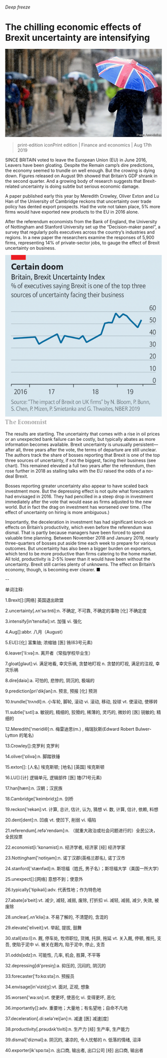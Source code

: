 ###### Deep freeze

# The chilling economic effects of Brexit uncertainty are intensifying 

![image](images/20190817_FNP502.jpg) 

> print-edition iconPrint edition | Finance and economics | Aug 17th 2019 

SINCE BRITAIN voted to leave the European Union (EU) in June 2016, Leavers have been gloating. Despite the Remain camp’s dire predictions, the economy seemed to trundle on well enough. But the crowing is dying down. Figures released on August 9th showed that Britain’s GDP shrank in the second quarter. And a growing body of research suggests that Brexit-related uncertainty is doing subtle but serious economic damage. 

A paper published early this year by Meredith Crowley, Oliver Exton and Lu Han of the University of Cambridge reckons that uncertainty over trade policy has dented export prospects. Had the vote not taken place, 5% more firms would have exported new products to the EU in 2016 alone. 

After the referendum economists from the Bank of England, the University of Nottingham and Stanford University set up the “Decision-maker panel”, a survey that regularly polls executives across the country’s industries and regions. In a new paper the researchers examine the responses of 5,900 firms, representing 14% of private-sector jobs, to gauge the effect of Brexit uncertainty on business. 

![image](images/20190817_FNC946.png) 

The results are startling. The uncertainty that comes with a rise in oil prices or an unexpected bank failure can be costly, but typically abates as more information becomes available. Brexit uncertainty is unusually persistent—after all, three years after the vote, the terms of departure are still unclear. The authors track the share of bosses reporting that Brexit is one of the top three sources of uncertainty, if not the biggest, facing their business (see chart). This remained elevated a full two years after the referendum, then rose further in 2018 as stalling talks with the EU raised the odds of a no-deal Brexit. 

Bosses reporting greater uncertainty also appear to have scaled back investment more. But the depressing effect is not quite what forecasters had envisaged in 2016. They had pencilled in a steep drop in investment immediately after the vote that would ease as firms adjusted to the new world. But in fact the drag on investment has worsened over time. (The effect of uncertainty on hiring is more ambiguous.) 

Importantly, the deceleration in investment has had significant knock-on effects on Britain’s productivity, which even before the referendum was dismal. That is partly because managers have been forced to spend valuable time planning. Between November 2018 and January 2019, nearly three-quarters of bosses put aside time each week to prepare for various outcomes. But uncertainty has also been a bigger burden on exporters, which tend to be more productive than firms catering to the home market. All told, productivity is 2-5% lower than it would have been without the uncertainty. Brexit still carries plenty of unknowns. The effect on Britain’s economy, though, is becoming ever clearer. ■ 

-- 

 单词注释:

1.Brexit[]:[网络] 英国退出欧盟 

2.uncertainty[.ʌn'sә:tnti]:n. 不确定, 不可靠, 不确定的事物 [化] 不确定度 

3.intensify[in'tensifai]:vt. 加强 vi. 强化 

4.Aug[]:abbr. 八月（August） 

5.EU[]:[化] 富集铀; 浓缩铀 [医] 铕(63号元素) 

6.leaver['li:vә]:n. 离开者（常指学校毕业生） 

7.gloat[glәut]:vi. 满足地看, 幸灾乐祸, 贪婪地盯视 n. 贪婪的盯视, 满足的注视, 幸灾乐祸 

8.dire[daiә]:a. 可怕的, 悲惨的, 阴沉的, 极端的 

9.prediction[pri'dikʃәn]:n. 预言, 预报 [化] 预测 

10.trundle['trʌndl]:n. 小车轮, 脚轮, 滚动 vi. 滚动, 移动, 投球 vt. 使滚动, 使移转 

11.subtle['sʌtl]:a. 敏锐的, 精细的, 狡猾的, 稀薄的, 灵巧的, 微妙的 [医] 锐敏的; 精细的 

12.Meredith['meridiθ]:n. 梅雷迪思(m.) , 梅瑞狄斯(Edward Robert Bulwer-Lytton 的笔名) 

13.Crowley[]:克罗利 克罗利 

14.oliver['ɒlivә]:n. 脚踏铁锤 

15.exton[]: [人名] 埃克斯顿; [地名] [英国] 埃克斯顿 

16.LU[]:[计] 逻辑单元, 逻辑部件 [医] 镥(71号元素) 

17.han[hæn]:n. 汉朝；汉民族 

18.Cambridge['keimbridʒ]:n. 剑桥 

19.reckon['rekәn]:vt. 计算, 总计, 估计, 认为, 猜想 vi. 数, 计算, 估计, 依赖, 料想 

20.dent[dent]:n. 凹痕 vt. 使凹下, 削弱 vi. 塌陷 

21.referendum[.refә'rendәm]:n. （就重大政治或社会问题进行的）全民公决，全民投票 

22.economist[i:'kɒnәmist]:n. 经济学者, 经济家 [经] 经济学家 

23.Nottingham['nɒtiŋәm]:n. 诺丁汉郡(英格兰郡名), 诺丁汉市 

24.stanford['stænfәd]:n. 斯坦福（姓氏, 男子名）；斯坦福大学（美国一所大学） 

25.unexpect[]:[网络] 意想不到；使意外 

26.typically['tipikәli]:adv. 代表性地；作为特色地 

27.abate[ә'beit]:vt. 减少, 减轻, 减弱, 废除, 打折扣 vi. 减轻, 减弱, 减少, 失效, 被废除 

28.unclear[.ʌn'kliә]:a. 不易了解的, 不清楚的, 含混的 

29.elevate['eliveit]:vt. 举起, 提拔, 鼓舞 

30.stall[stɒ:l]:n. 厩, 停车处, 牧师职位, 货摊, 托辞, 拖延 vt. 关入厩, 停顿, 推托, 支吾, 使陷于泥中 vi. 被关在厩内, 陷于泥中, 停止, 支吾 

31.odds[ɒdz]:n. 可能性, 几率, 机会, 胜算, 不平等 

32.depressing[di'presiŋ]:a. 抑压的, 沉闷的, 阴沉的 

33.forecaster['fɔ:kɑ:stә]:n. 预报员 

34.envisage[in'vizidʒ]:vt. 面对, 正视, 想象 

35.worsen['wә:sn]:vt. 使更坏, 使恶化 vi. 变得更坏, 恶化 

36.importantly[]:adv. 重要地；大量地；有名望地；自命不凡地 

37.deceleration[.di:selә'reiʃәn]:n. 减速 [医] 减速[度] 

38.productivity[.prәudʌk'tiviti]:n. 生产力 [经] 生产率, 生产能力 

39.dismal['dizmәl]:a. 阴沉的, 凄凉的, 令人忧郁的 n. 低落的情绪, 沼泽 

40.exporter[ik'spɒ:tә]:n. 出口商, 输出者, 出口公司 [经] 出口商, 输出者 

